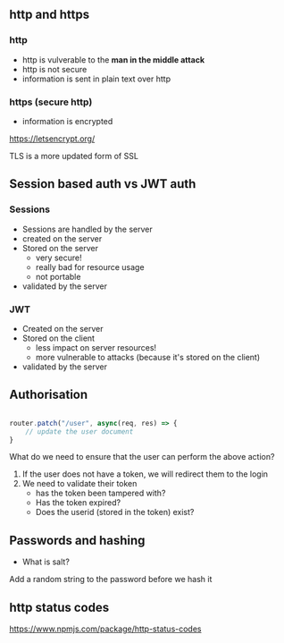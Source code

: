 ## http and https

### http

- http is vulverable to the **man in the middle attack**
- http is not secure
- information is sent in plain text over http

### https (secure http)
- information is encrypted

https://letsencrypt.org/

TLS is a more updated form of SSL

## Session based auth vs JWT auth

### Sessions

- Sessions are handled by the server
- created on the server
- Stored on the server
    - very secure!
    - really bad for resource usage
    - not portable
- validated by the server

### JWT

- Created on the server
- Stored on the client
    - less impact on server resources!
    - more vulnerable to attacks (because it's stored on the client)
- validated by the server

## Authorisation


```javascript

router.patch("/user", async(req, res) => {
    // update the user document
}

```

What do we need to ensure that the user can perform the above action?

1. If the user does not have a token, we will redirect them to the login
2. We need to validate their token
    - has the token been tampered with?
    - Has the token expired?
    - Does the userid (stored in the token) exist?


## Passwords and hashing

- What is salt?

Add a random string to the password before we hash it

## http status codes

https://www.npmjs.com/package/http-status-codes


